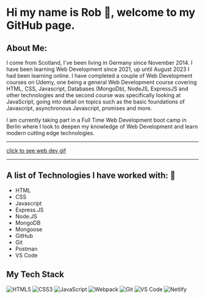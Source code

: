 # Hi my name is Rob :wave:, welcome to my GitHub page. 

## About Me:

I come from Scotland, I've been living in Germany since November 2014. I have been learning Web Development since 2021, up until August 2023 I had been learning online. I have completed a couple of Web Development courses on Udemy, one being a general Web Development course covering HTML, CSS, Javascript, Databases (MongoDb), NodeJS, ExpressJS and other technologies and the second course was specifically looking at JavaScript, going into detail on topics such as the basic foundations of Javascript, asynchronous Javascript, promises and more.

I am currently taking part in a Full Time Web Development boot camp in Berlin where I look to deepen my knowledge of Web Development and learn modern cutting edge technologies.

---

[click to see web dev gif](https://cdn.dribbble.com/users/1233499/screenshots/3850691/web-development.gif)

---

## A list of Technologies I have worked with: :dizzy:

- HTML
- CSS
- Javascript
- Express.JS
- Node.JS
- MongoDB
- Mongoose
- GitHub
- Git
- Postman
- VS Code

## My Tech Stack

![HTML5](https://img.shields.io/badge/-HTML5-%23E44D27?style=flat-square&logo=html5&logoColor=ffffff)
![CSS3](https://img.shields.io/badge/-CSS3-%231572B6?style=flat-square&logo=css3)
![JavaScript](https://img.shields.io/badge/-JavaScript-%23F7DF1C?style=flat-square&logo=javascript&logoColor=000000&labelColor=%23F7DF1C&color=%23FFCE5A)
![Webpack](https://img.shields.io/badge/-Webpack-%232C3A42?style=flat-square&logo=webpack)
![Git](https://img.shields.io/badge/-Git-%23F05032?style=flat-square&logo=git&logoColor=%23ffffff)
![VS Code](https://img.shields.io/badge/-VSCode-%23007ACC?style=flat-square&logo=visual-studio-code)
![Netlify](https://img.shields.io/badge/-Netlify-%2300C7B7?style=flat-square&logo=netlify&logoColor=ffffff)

